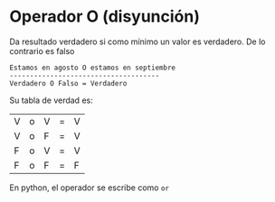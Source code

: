 # Operador O (disyunción)
Da resultado verdadero si como mínimo un valor es verdadero.
De lo contrario es falso

<!-- TODO: ejemplos nuevos -->
```
Estamos en agosto O estamos en septiembre
-------------------------------------
Verdadero O Falso = Verdadero
```

Su tabla de verdad es:

|  |  |  |  |  |
|--|--|--|--|--|
|V|o|V|=|V|
|V|o|F|=|V|
|F|o|V|=|V|
|F|o|F|=|F|

En python, el operador se escribe como ```or```
